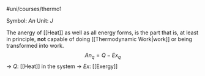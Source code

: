 #uni/courses/thermo1 

Symbol: $An$
Unit: $J$

The anergy of [[Heat]] as well as all energy forms, is the part that is, at least in principle, **not** capable of doing [[Thermodynamic Work|work]] or being transformed into work.
$$
An_{q} = Q - Ex_{q}
$$
-> $Q$: [[Heat]] in the system
-> $Ex$: [[Exergy]]